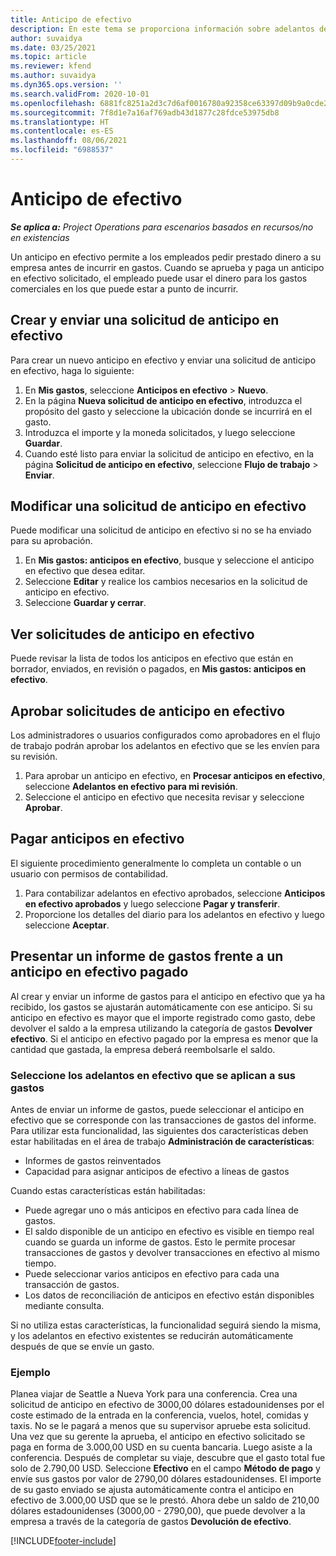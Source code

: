 ```yaml
---
title: Anticipo de efectivo
description: En este tema se proporciona información sobre adelantos de efectivo.
author: suvaidya
ms.date: 03/25/2021
ms.topic: article
ms.reviewer: kfend
ms.author: suvaidya
ms.dyn365.ops.version: ''
ms.search.validFrom: 2020-10-01
ms.openlocfilehash: 6881fc8251a2d3c7d6af0016780a92358ce63397d09b9a0cde201126cd2912cc
ms.sourcegitcommit: 7f8d1e7a16af769adb43d1877c28fdce53975db8
ms.translationtype: HT
ms.contentlocale: es-ES
ms.lasthandoff: 08/06/2021
ms.locfileid: "6988537"
---
```

# <a name="cash-advance"></a>Anticipo de efectivo

_**Se aplica a:** Project Operations para escenarios basados en recursos/no en existencias_

Un anticipo en efectivo permite a los empleados pedir prestado dinero a su empresa antes de incurrir en gastos. Cuando se aprueba y paga un anticipo en efectivo solicitado, el empleado puede usar el dinero para los gastos comerciales en los que puede estar a punto de incurrir. 

## <a name="create-and-submit-a-cash-advance-request"></a>Crear y enviar una solicitud de anticipo en efectivo
Para crear un nuevo anticipo en efectivo y enviar una solicitud de anticipo en efectivo, haga lo siguiente: 

1. En **Mis gastos**, seleccione **Anticipos en efectivo** > **Nuevo**. 
2. En la página **Nueva solicitud de anticipo en efectivo**, introduzca el propósito del gasto y seleccione la ubicación donde se incurrirá en el gasto.
3. Introduzca el importe y la moneda solicitados, y luego seleccione **Guardar**. 
4. Cuando esté listo para enviar la solicitud de anticipo en efectivo, en la página **Solicitud de anticipo en efectivo**, seleccione **Flujo de trabajo** > **Enviar**.

## <a name="modify-a-cash-advance-request"></a>Modificar una solicitud de anticipo en efectivo

Puede modificar una solicitud de anticipo en efectivo si no se ha enviado para su aprobación.

1. En **Mis gastos: anticipos en efectivo**, busque y seleccione el anticipo en efectivo que desea editar.
2. Seleccione **Editar** y realice los cambios necesarios en la solicitud de anticipo en efectivo. 
3. Seleccione **Guardar y cerrar**.


## <a name="view-cash-advance-requests"></a>Ver solicitudes de anticipo en efectivo
Puede revisar la lista de todos los anticipos en efectivo que están en borrador, enviados, en revisión o pagados, en **Mis gastos: anticipos en efectivo**. 

## <a name="approve-cash-advance-requests"></a>Aprobar solicitudes de anticipo en efectivo

Los administradores o usuarios configurados como aprobadores en el flujo de trabajo podrán aprobar los adelantos en efectivo que se les envíen para su revisión. 

1. Para aprobar un anticipo en efectivo, en **Procesar anticipos en efectivo**, seleccione **Adelantos en efectivo para mi revisión**.
2. Seleccione el anticipo en efectivo que necesita revisar y seleccione **Aprobar**.  

## <a name="pay-cash-advances"></a>Pagar anticipos en efectivo 
El siguiente procedimiento generalmente lo completa un contable o un usuario con permisos de contabilidad.

1. Para contabilizar adelantos en efectivo aprobados, seleccione **Anticipos en efectivo aprobados** y luego seleccione **Pagar y transferir**.  
2. Proporcione los detalles del diario para los adelantos en efectivo y luego seleccione **Aceptar**. 

## <a name="submit-an-expense-report-against-a-paid-cash-advance"></a>Presentar un informe de gastos frente a un anticipo en efectivo pagado 

Al crear y enviar un informe de gastos para el anticipo en efectivo que ya ha recibido, los gastos se ajustarán automáticamente con ese anticipo. Si su anticipo en efectivo es mayor que el importe registrado como gasto, debe devolver el saldo a la empresa utilizando la categoría de gastos **Devolver efectivo**. Si el anticipo en efectivo pagado por la empresa es menor que la cantidad que gastada, la empresa deberá reembolsarle el saldo. 

### <a name="select-cash-advances-that-apply-to-your-expenses"></a>Seleccione los adelantos en efectivo que se aplican a sus gastos
Antes de enviar un informe de gastos, puede seleccionar el anticipo en efectivo que se corresponde con las transacciones de gastos del informe. Para utilizar esta funcionalidad, las siguientes dos características deben estar habilitadas en el área de trabajo **Administración de características**:

  - Informes de gastos reinventados
  - Capacidad para asignar anticipos de efectivo a líneas de gastos
 
 Cuando estas características están habilitadas:
 
  - Puede agregar uno o más anticipos en efectivo para cada línea de gastos.
  - El saldo disponible de un anticipo en efectivo es visible en tiempo real cuando se guarda un informe de gastos. Esto le permite procesar transacciones de gastos y devolver transacciones en efectivo al mismo tiempo.
  - Puede seleccionar varios anticipos en efectivo para cada una transacción de gastos.
  - Los datos de reconciliación de anticipos en efectivo están disponibles mediante consulta. 
 
Si no utiliza estas características, la funcionalidad seguirá siendo la misma, y los adelantos en efectivo existentes se reducirán automáticamente después de que se envíe un gasto.

### <a name="example"></a>Ejemplo 
Planea viajar de Seattle a Nueva York para una conferencia. Crea una solicitud de anticipo en efectivo de 3000,00 dólares estadounidenses por el coste estimado de la entrada en la conferencia, vuelos, hotel, comidas y taxis. No se le pagará a menos que su supervisor apruebe esta solicitud. Una vez que su gerente la aprueba, el anticipo en efectivo solicitado se paga en forma de 3.000,00 USD en su cuenta bancaria. Luego asiste a la conferencia. Después de completar su viaje, descubre que el gasto total fue solo de 2.790,00 USD. Seleccione **Efectivo** en el campo **Método de pago** y envíe sus gastos por valor de 2790,00 dólares estadounidenses. El importe de su gasto enviado se ajusta automáticamente contra el anticipo en efectivo de 3.000,00 USD que se le prestó. Ahora debe un saldo de 210,00 dólares estadounidenses (3000,00 - 2790,00), que puede devolver a la empresa a través de la categoría de gastos **Devolución de efectivo**.



[!INCLUDE[footer-include](../includes/footer-banner.md)]
